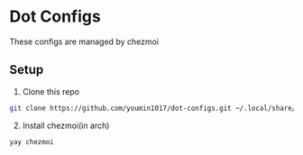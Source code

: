 # Dot Configs

These configs are managed by chezmoi

## Setup

1. Clone this repo
  ```sh
  git clone https://github.com/youmin1017/dot-configs.git ~/.local/share/chezmoi
  ```
2. Install chezmoi(in arch)
  ```sh
  yay chezmoi
  ```
